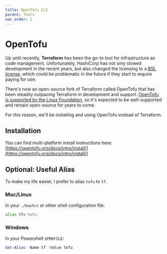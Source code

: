 ```yaml
---
title: OpenTofu CLI
parent: Tools
nav_order: 2
---
```


# OpenTofu

Up until recently, **Terraform** has been the go-to tool for infrastructure as code management. Unfortunately, HashiCorp has not only slowed development in the recent years, but also changed the licensing to a [BSL license](https://en.wikipedia.org/wiki/Business_Source_License), which could be problematic in the future if they start to require paying for use.

There's now an open-source fork of Terraform called OpenTofu that has been steadily outpacing Terraform in development and support. [OpenTofu is supported by the Linux Foundation](https://www.linuxfoundation.org/press/announcing-opentofu), so it's expected to be well-supported and remain open-source for years to come.

For this reason, we'll be installing and using OpenTofu instead of Terraform.

## Installation

You can find multi-platform install instructions here: [https://opentofu.org/docs/intro/install/](https://opentofu.org/docs/intro/install/)

## Optional: Useful Alias

To make my life easier, I prefer to alias `tofu` to `tf`.

### Mac/Linux

In your `./bashrc` or other shell configuration file:

```bash
alias tf='tofu'
```

### Windows

In your Powershell `$PROFILE`:

```powershell
Set-Alias -Name tf -Value tofu
```
